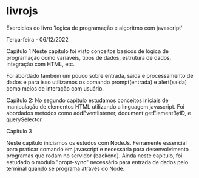 # livrojs
 Exercicios do livro 'logica de programação e algoritmo com javascript'

Terça-feira - 06/12/2022

Capitulo 1
Neste capitulo foi visto conceitos basicos de lógica de programação como variaveis, tipos de dados, estrutura de dados, integração com HTML, etc.

Foi abordado também um pouco sobre entrada, saída e processamento de dados e para isso utilizamos os comando prompt(entrada) e alert(saida) como meios de interação com usuário.

Capitulo 2:
No segundo capitulo estudamos conceitos iniciais de manipulação de elementos HTML utilizando a linguagem javascript. Foi abordados metodos como addEventlistener, document.getElementByID, e querySelector.

Capitulo 3

Neste capitulo iniciamos os estudos com NodeJs. Ferramente essencial para praticar comando em javascript e necessária para desenvolvimento programas que rodam no servidor (backend).
Ainda neste capitulo, foi estudado o modulo "propt-sync" necessário para entrada de dados pelo terminal quando se programa através do Node.

